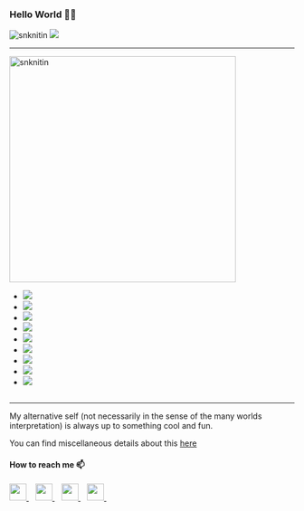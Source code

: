 ### Hello World 🤖👋


<div align="left"> 
    <img src="https://komarev.com/ghpvc/?username=snknitin" alt="snknitin"> 
    <a href="https://hits.seeyoufarm.com"><img src="https://hits.seeyoufarm.com/api/count/incr/badge.svg?url=https%3A%2F%2Fgithub.com%2Fsnknitin&count_bg=%2379C83D&title_bg=%23555555&icon=&icon_color=%23E7E7E7&title=Visitor&edge_flat=false"/></a>
</div>


<!--
**snknitin/snknitin** is a ✨ _special_ ✨ repository because its `README.md` (this file) appears on your GitHub profile.

-->


<hr>
<div class="row">
    <div class = "column">
        <img src="https://github-readme-stats.vercel.app/api?username=snknitin&show_icons=true&theme=algolia"  width="400px" alt="snknitin">
    </div>
    <div class = "column">
        <ul>
        <li><img src="https://img.shields.io/badge/python-%2314354C.svg?style=for-the-badge&logo=python&logoColor=white"></li>
        <li><img src="https://img.shields.io/badge/TensorFlow-%23FF6F00.svg?style=for-the-badge&logo=TensorFlow&logoColor=white"></li>
        <li><img src="https://img.shields.io/badge/PyTorch-%23EE4C2C.svg?style=for-the-badge&logo=PyTorch&logoColor=white"></li>
        <li><img src="https://img.shields.io/badge/scikit--learn-%23F7931E.svg?style=for-the-badge&logo=scikit-learn&logoColor=white"></li>
        <li><img src="https://img.shields.io/badge/pandas-%23150458.svg?style=for-the-badge&logo=pandas&logoColor=white"></li>
        <li><img src="https://img.shields.io/badge/numpy-%23013243.svg?style=for-the-badge&logo=numpy&logoColor=white"></li>
        <li><img src="https://img.shields.io/badge/AWS-%23FF9900.svg?style=for-the-badge&logo=amazon-aws&logoColor=white"></li>
        <li><img src="https://img.shields.io/badge/git-%23F05033.svg?style=for-the-badge&logo=git&logoColor=white"></li>
        <li><img src="https://img.shields.io/badge/postgres-%23316192.svg?style=for-the-badge&logo=postgresql&logoColor=white"></li>
    </ul>
    </div>
</div>


<hr>
My alternative self (not necessarily in the sense of the many worlds interpretation) is always up to something cool and fun.    

You can find miscellaneous details about this [here](https://snknitin.github.io/personal)

<div align="left">
    <h4>How to reach me 📫</h4>
    <a href="https://www.linkedin.com/in/nitinkishore/">
        <img src="https://image.flaticon.com/icons/png/512/145/145807.png" width="30px">
    </a>&nbsp;&nbsp;
    <a href="https://twitter.com/Nitin_wysiwyg/">
        <img src="https://image.flaticon.com/icons/png/512/145/145812.png" width="30px">
    </a>&nbsp;&nbsp;
    <a href="https://discordapp.com/users/Nike#9685/">
        <img src="https://image.flaticon.com/icons/png/512/2111/2111370.png" width="30px">
    </a>&nbsp;&nbsp;
    <a href="https://www.instagram.com/nitin_kishore4869/">
        <img src="https://image.flaticon.com/icons/png/512/2111/2111463.png" width="30px">
    </a>&nbsp;&nbsp;
</div>
